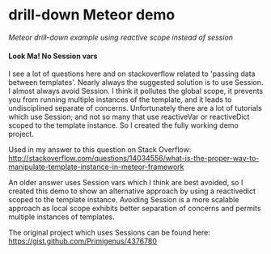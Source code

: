 # drill-down Meteor demo

*Meteor drill-down example using reactive scope instead of session*

#### Look Ma! No Session vars

I see a lot of questions here and on stackoverflow related to 'passing data between templates'. Nearly always the suggested solution is to use Session. I almost always avoid Session. I think it pollutes the global scope, it prevents you from running multiple instances of the template, and it leads to undisciplined separate of concerns. Unfortunately there are a lot of tutorials which use Session; and not so many that use reactiveVar or reactiveDict scoped to the template instance. So I created the fully working demo project.

Used in my answer to this question on Stack Overflow:
http://stackoverflow.com/questions/14034556/what-is-the-proper-way-to-manipulate-template-instance-in-meteor-framework

An older answer uses Session vars which I think are best avoided, so I created this demo to show an alternative approach by using a reactivedict scoped to the template instance.
Avoiding Session is a more scalable approach as local scope exhibits better separation of concerns and permits multiple instances of templates.

The original project which uses Sessions can be found here:
https://gist.github.com/Primigenus/4376780
